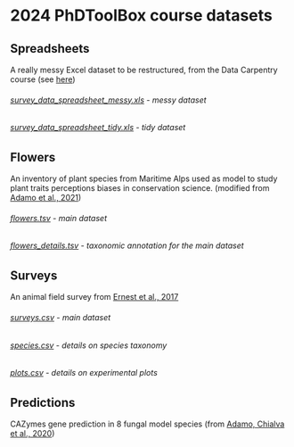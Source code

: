# 2024 PhDToolBox course datasets

## Spreadsheets
A really messy Excel dataset to be restructured, from the Data Carpentry course (see [here](https://datacarpentry.org/spreadsheet-ecology-lesson/))

###### [survey_data_spreadsheet_messy.xls](https://raw.githubusercontent.com/mchialva/PhDToolbox2024/main/Datasets/spreadsheet/survey_data_spreadsheet_messy.xls) -  messy dataset

###### [survey_data_spreadsheet_tidy.xls](https://raw.githubusercontent.com/mchialva/PhDToolbox2024/main/Datasets/spreadsheets/survey_data_spreadsheet_tidy.xls) -  tidy dataset

## Flowers
An inventory of plant species from Maritime Alps used as model to study plant traits perceptions biases in conservation science. (modified from [Adamo et al., 2021](https://doi.org/10.1038/s41477-021-00912-2))

###### [flowers.tsv](https://raw.githubusercontent.com/mchialva/PhDToolbox2024/main/Datasets/flowers/flowers.tsv) -  main dataset
###### [flowers_details.tsv](https://raw.githubusercontent.com/mchialva/PhDToolbox2024/main/Datasets/flowers/flowers_details.tsv) - taxonomic annotation for the main dataset

## Surveys
An animal field survey from [Ernest et al., 2017](https://doi.org/10.6084/m9.figshare.1314459.v6)

###### [surveys.csv](https://raw.githubusercontent.com/mchialva/PhDToolbox2024/main/Datasets/surveys/surveys.csv) -  main dataset
###### [species.csv](https://raw.githubusercontent.com/mchialva/PhDToolbox2024/main/Datasets/surveys/species.csv) - details on species taxonomy
###### [plots.csv](https://raw.githubusercontent.com/mchialva/PhDToolbox2024/main/Datasets/surveys/plots.csv) - details on experimental plots

## Predictions
CAZymes gene prediction in 8 fungal model species (from [Adamo, Chialva et al., 2020](https://doi.org/10.3390/ijms21093139))

